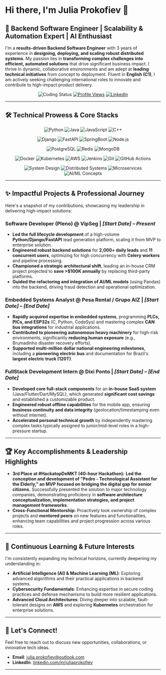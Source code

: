 # Hi there, I'm Julia Prokofiev 👋

## 🚀 Backend Software Engineer | Scalability & Automation Expert | AI Enthusiast

I'm a **results-driven Backend Software Engineer** with 3 years of experience in **designing, deploying, and scaling robust distributed systems**. My passion lies in **transforming complex challenges into efficient, automated solutions** that drive significant business impact. I thrive in dynamic, collaborative environments and am adept at **leading technical initiatives** from concept to deployment. Fluent in **English (C1)**, I am actively seeking challenging international roles to innovate and contribute to high-impact product delivery.

<div align="center">
  
  ![Coding Status](https://img.shields.io/badge/Status-Actively%20Building%20&%20Learning-success)
  [![Profile Views](https://komarev.com/ghpvc/?username=JuliaProkofiev&color=blue)](https://github.com/JuliaProkofiev)
  [![LinkedIn](https://img.shields.io/badge/LinkedIn-0077B5?style=for-the-badge&logo=linkedin&logoColor=white)](https://www.linkedin.com/in/juliaprokofiev)
  
</div>

---

## 🛠️ Technical Prowess & Core Stacks

<div align="center">
  
  ![Python](https://img.shields.io/badge/Python-3776AB?style=for-the-badge&logo=python&logoColor=white)
  ![Java](https://img.shields.io/badge/Java-ED8B00?style=for-the-badge&logo=java&logoColor=white)
  ![JavaScript](https://img.shields.io/badge/JavaScript-F7DF1E?style=for-the-badge&logo=javascript&logoColor=black)
  ![C++](https://img.shields.io/badge/C%2B%2B-00599C?style=for-the-badge&logo=c%2B%2B&logoColor=white)

  ![Django](https://img.shields.io/badge/Django-092E20?style=for-the-badge&logo=django&logoColor=white)
  ![FastAPI](https://img.shields.io/badge/FastAPI-009688?style=for-the-badge&logo=fastapi&logoColor=white)
  ![SpringBoot](https://img.shields.io/badge/SpringBoot-6DB33F?style=for-for-the-badge&logo=spring-boot&logoColor=white)
  ![Node.js](https://img.shields.io/badge/Node.js-339933?style=for-the-badge&logo=node.js&logoColor=white)

  ![PostgreSQL](https://img.shields.io/badge/PostgreSQL-316192?style=for-the-badge&logo=postgresql&logoColor=white)
  ![Redis](https://img.shields.io/badge/Redis-DC382D?style=for-the-badge&logo=redis&logoColor=white)
  ![MongoDB](https://img.shields.io/badge/MongoDB-47A248?style=for-the-badge&logo=mongodb&logoColor=white)

  ![Docker](https://img.shields.io/badge/Docker-2CA5E0?style=for-the-badge&logo=docker&logoColor=white)
  ![Kubernetes](https://img.shields.io/badge/Kubernetes-326CE5?style=for-the-badge&logo=kubernetes&logoColor=white)
  ![AWS](https://img.shields.io/badge/AWS-232F3E?style=for-the-badge&logo=amazon-aws&logoColor=white)
  ![Jenkins](https://img.shields.io/badge/Jenkins-2CA5E0?style=for-the-badge&logo=jenkins&logoColor=white)
  ![Git](https://img.shields.io/badge/Git-F05032?style=for-the-badge&logo=git&logoColor=white)
  ![GitHub Actions](https://img.shields.io/badge/GitHub%20Actions-2088FF?style=for-the-badge&logo=github-actions&logoColor=white)
  
  ![System Design](https://img.shields.io/badge/System%20Design-orange?style=for-the-badge)
  ![Distributed Systems](https://img.shields.io/badge/Distributed%20Systems-purple?style=for-the-badge)
  ![Microservices](https://img.shields.io/badge/Microservices-blue?style=for-the-badge)
  ![AI/ML Concepts](https://img.shields.io/badge/AI%2FML%20Concepts-FF69B4?style=for-the-badge)
  
</div>

---

## ✨ **Impactful Projects & Professional Journey**

Here's a snapshot of my contributions, showcasing my leadership in delivering high-impact solutions:

### **Software Developer (Pleno) @ VipSeg** | *[Start Date] – Present*
* **Led the full lifecycle development** of a high-volume **Python/Django/FastAPI** lead generation platform, scaling it from MVP to enterprise solution.
* **Engineered robust backend solutions** for **2,000+ daily leads** and **11 concurrent users**, optimizing for high concurrency with **Celery workers** and pipeline processing.
* **Championed a strategic architectural shift**, leading an in-house CRM project projected to **save >$100K annually** by replacing third-party platforms.
* **Guided the refactoring and integration of AI/ML models** (using Pandas) into the backend, driving fraud detection and operational optimization.

### **Embedded Systems Analyst @ Pesa Rental / Grupo AIZ** | *[Start Date] – [End Date]*
* **Rapidly acquired expertise in embedded systems**, programming **PLCs, PICs, and ESP32s** (C, Python, CodeSys) and mastering complex **CAN bus integrations** for industrial applications.
* **Contributed to pioneering autonomous heavy machinery** for high-risk environments, significantly **reducing human exposure** (e.g., Brumadinho disaster recovery efforts).
* **Supported multi-million dollar national engineering milestones**, including a **pioneering electric bus** and documentation for Brazil's **largest electric truck (120T)**.

### **FullStack Development Intern @ Dixi Ponto** | *[Start Date] – [End Date]*
* **Developed core full-stack components** for an **in-house SaaS system** (Java/Flutter/Dart/MySQL), which generated **significant cost savings** and established a customizable product.
* **Engineered robust offline capabilities** for the mobile app, ensuring **business continuity and data integrity** (geolocation/timestamping even without internet).
* **Accelerated personal technical growth** by independently mastering complex tasks typically assigned to junior/mid-level roles in a high-pressure startup.

---

## 🏆 **Key Accomplishments & Leadership Highlights**

* **3rd Place at #HackatopDeMKT (40-hour Hackathon):** **Led the conception and development of "Pedro - Technological Assistant for the Elderly," an MVP focused on bridging the digital gap for senior citizens.** Successfully presented the solution to major technology companies, demonstrating proficiency in **software architecture conceptualization, implementation strategies, and project management frameworks**.
* **Cross-Functional Mentorship:** Proactively took ownership of complex projects and **mentored peers** on new features and functionalities, enhancing team capabilities and project progression across various roles.

---

## 🌱 **Continuous Learning & Future Interests**

I'm consistently expanding my technical horizons, currently deepening my understanding in:
* **Artificial Intelligence (AI) & Machine Learning (ML)**: Exploring advanced algorithms and their practical applications in backend systems.
* **Cybersecurity Fundamentals**: Enhancing expertise in secure coding practices and defense mechanisms to build more resilient applications.
* **Advanced Cloud Architectures**: Diving deeper into scalable, fault-tolerant designs on **AWS** and exploring **Kubernetes** orchestration for enterprise solutions.

---

## 📧 **Let's Connect!**

Feel free to reach out to discuss new opportunities, collaborations, or innovative tech ideas.

* **Email**: [julia.prokofiev@outlook.com](mailto:julia.prokofiev@outlook.com)
* **LinkedIn**: [linkedin.com/in/juliaprokofiev](https://www.linkedin.com/in/juliaprokofiev)

---
